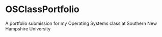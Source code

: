# OSClassPortfolio
A portfolio submission for my Operating Systems class at Southern New Hampshire University
